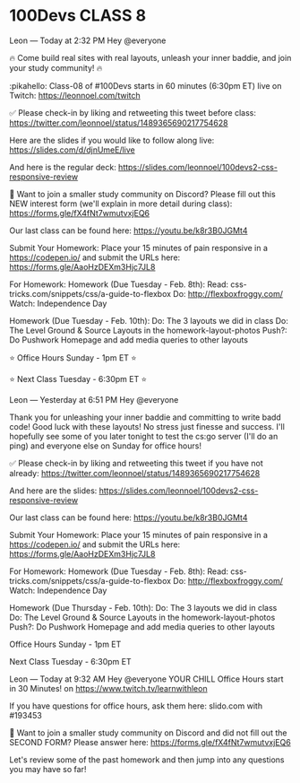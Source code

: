 # 100Devs CLASS 8

Leon — Today at 2:32 PM
Hey @everyone

🔥 Come build real sites with real layouts, unleash your inner baddie, and join your study community! 🔥 

:pikahello: Class-08 of #100Devs starts in 60 minutes (6:30pm ET) live on Twitch: https://leonnoel.com/twitch


✅ Please check-in by liking and retweeting this tweet before class: https://twitter.com/leonnoel/status/1489365690217754628


Here are the slides if you would like to follow along live: https://slides.com/d/djnUmeE/live

And here is the regular deck: https://slides.com/leonnoel/100devs2-css-responsive-review

🚨  Want to join a smaller study community on Discord? Please fill out this NEW interest form (we'll explain in more detail during class): https://forms.gle/fX4fNt7wmutvxjEQ6

Our last class can be found here: https://youtu.be/k8r3B0JGMt4

Submit Your Homework:
Place your 15 minutes of pain responsive in a https://codepen.io/ and submit the URLs here: https://forms.gle/AaoHzDEXm3Hjc7JL8

For Homework: 
Homework (Due Tuesday - Feb. 8th):
Read: css-tricks.com/snippets/css/a-guide-to-flexbox
Do: http://flexboxfroggy.com/
Watch: Independence Day

Homework (Due Tuesday - Feb. 10th):
Do: The 3 layouts we did in class
Do: The Level Ground & Source Layouts in the homework-layout-photos
Push?: Do Pushwork Homepage and add media queries to other layouts

⭐ Office Hours Sunday - 1pm ET ⭐ 

⭐ Next Class Tuesday - 6:30pm ET ⭐ 



Leon — Yesterday at 6:51 PM
Hey @everyone

Thank you for unleashing your inner baddie and committing to write badd code! Good luck with these layouts! No stress just finesse and success. I'll hopefully see some of you later tonight to test the cs:go server (I'll do an ping) and everyone else on Sunday for office hours! 

✅  Please check-in by liking and retweeting this tweet if you have not already: https://twitter.com/leonnoel/status/1489365690217754628

And here are the slides: https://slides.com/leonnoel/100devs2-css-responsive-review

Our last class can be found here: https://youtu.be/k8r3B0JGMt4

Submit Your Homework:
Place your 15 minutes of pain responsive in a https://codepen.io/ and submit the URLs here: https://forms.gle/AaoHzDEXm3Hjc7JL8

For Homework: 
Homework (Due Tuesday - Feb. 8th):
Read: css-tricks.com/snippets/css/a-guide-to-flexbox
Do: http://flexboxfroggy.com/
Watch: Independence Day

Homework (Due Thursday - Feb. 10th):
Do: The 3 layouts we did in class
Do: The Level Ground & Source Layouts in the homework-layout-photos
Push?: Do Pushwork Homepage and add media queries to other layouts

Office Hours Sunday - 1pm ET  

 Next Class Tuesday - 6:30pm ET  



Leon — Today at 9:32 AM
Hey @everyone YOUR CHILL Office Hours start in 30 Minutes! on https://www.twitch.tv/learnwithleon

If you have questions for office hours, ask them here: slido.com with #193453

🚨  Want to join a smaller study community on Discord and did not fill out the SECOND FORM? Please answer here: https://forms.gle/fX4fNt7wmutvxjEQ6

Let's review some of the past homework and then jump into any questions you may have so far!






